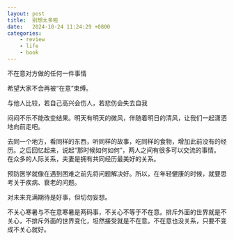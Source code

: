 ```yaml
---
layout: post
title:  别想太多啦
date:   2024-10-24 11:24:29 +0800
categories: 
    - review
    - life
    - book
---
```


不在意对方做的任何一件事情

希望大家不会再被“在意”束缚。

与他人比较，若自己高兴会伤人，若悲伤会失去自我

闷闷不乐不能改变结果。明天有明天的微风，伴随着明日的清风，让我们一起潇洒地向前走吧。

去同一个地方，看同样的东西，听同样的故事，吃同样的食物，增加此前没有的经历。之后回忆起来，说起“那时候如何如何”，两人之间有很多可以交流的事情。 在众多的人际关系，夫妻是拥有共同经历最美好的关系。

预防医学就像在遇到困难之前先将问题解决好。所以，在年轻健康的时候，就要思考关于疾病、衰老的问题。

对未来充满期待是好事，但切勿妄想。

不关心寒暑与不在意寒暑是两码事，不关心不等于不在意。排斥外面的世界就是不关心，不排斥外面的世界变化，坦然接受就是不在意。不在意也没关系，只要不变成不关心就好。